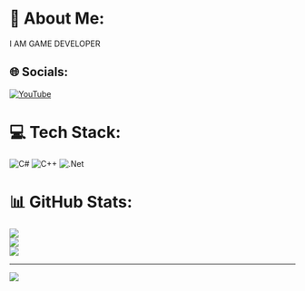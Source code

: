 # 💫 About Me:
I AM GAME DEVELOPER


## 🌐 Socials:
[![YouTube](https://img.shields.io/badge/YouTube-%23FF0000.svg?logo=YouTube&logoColor=white)](https://youtube.com/@WGAREA) 

# 💻 Tech Stack:
![C#](https://img.shields.io/badge/c%23-%23239120.svg?style=flat&logo=csharp&logoColor=white) ![C++](https://img.shields.io/badge/c++-%2300599C.svg?style=flat&logo=c%2B%2B&logoColor=white) ![.Net](https://img.shields.io/badge/.NET-5C2D91?style=flat&logo=.net&logoColor=white)
# 📊 GitHub Stats:
![](https://github-readme-stats.vercel.app/api?username=PramodMunje&theme=dark&hide_border=false&include_all_commits=true&count_private=true)<br/>
![](https://github-readme-streak-stats.herokuapp.com/?user=PramodMunje&theme=dark&hide_border=false)<br/>
![](https://github-readme-stats.vercel.app/api/top-langs/?username=PramodMunje&theme=dark&hide_border=false&include_all_commits=true&count_private=true&layout=compact)

---
[![](https://visitcount.itsvg.in/api?id=PramodMunje&icon=8&color=1)](https://visitcount.itsvg.in)

<!-- Proudly created with GPRM ( https://gprm.itsvg.in ) -->
